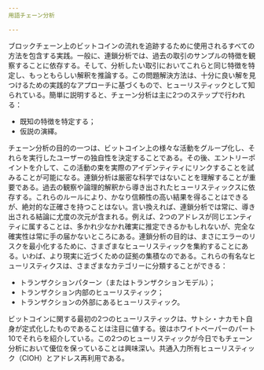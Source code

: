 ```yaml
---
用語チェーン分析

---
```

ブロックチェーン上のビットコインの流れを追跡するために使用されるすべての方法を包含する実践。一般に、連鎖分析では、過去の取引のサンプルの特徴を観察することに依存する。そして、分析したい取引においてこれらと同じ特徴を特定し、もっともらしい解釈を推論する。この問題解決方法は、十分に良い解を見つけるための実践的なアプローチに基づくもので、ヒューリスティックとして知られている。簡単に説明すると、チェーン分析は主に2つのステップで行われる：


- 既知の特徴を特定する；
- 仮説の演繹。

チェーン分析の目的の一つは、ビットコイン上の様々な活動をグループ化し、それらを実行したユーザーの独自性を決定することである。その後、エントリーポイントを介して、この活動の束を実際のアイデンティティにリンクすることを試みることが可能になる。連鎖分析は厳密な科学ではないことを理解することが重要である。過去の観察や論理的解釈から導き出されたヒューリスティックスに依存する。これらのルールにより、かなり信頼性の高い結果を得ることはできるが、絶対的な正確さを持つことはない。言い換えれば、連鎖分析では常に、導き出される結論に尤度の次元が含まれる。例えば、2つのアドレスが同じエンティティに属することは、多かれ少なかれ確実に推定できるかもしれないが、完全な確実性は常に手の届かないところにある。連鎖分析の目的は、まさにエラーのリスクを最小化するために、さまざまなヒューリスティックを集約することにある。いわば、より現実に近づくための証拠の集積なのである。これらの有名なヒューリスティクスは、さまざまなカテゴリーに分類することができる：


- トランザクションパターン（またはトランザクションモデル）；
- トランザクション内部のヒューリスティック；
- トランザクションの外部にあるヒューリスティック。

ビットコインに関する最初の2つのヒューリスティックは、サトシ・ナカモト自身が定式化したものであることは注目に値する。彼はホワイトペーパーのパート10でそれらを紹介している。この2つのヒューリスティックが今日でもチェーン分析において優位を保っていることは興味深い。共通入力所有ヒューリスティック（CIOH）とアドレス再利用である。